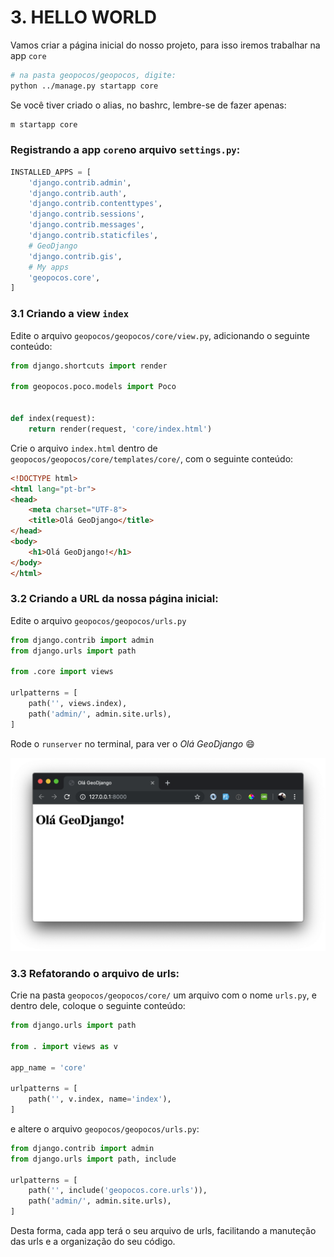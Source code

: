 # 3. HELLO WORLD

Vamos criar a página inicial do nosso projeto, para isso iremos trabalhar na  app `core`

``` bash
# na pasta geopocos/geopocos, digite:
python ../manage.py startapp core
```
Se você tiver criado o alias, no bashrc, lembre-se de fazer apenas:

```bash
m startapp core
```
### Registrando a app `core`no arquivo `settings.py`:

```python
INSTALLED_APPS = [
    'django.contrib.admin',
    'django.contrib.auth',
    'django.contrib.contenttypes',
    'django.contrib.sessions',
    'django.contrib.messages',
    'django.contrib.staticfiles',
    # GeoDjango
    'django.contrib.gis',
    # My apps
    'geopocos.core',
]
```

### 3.1 Criando a view `index`

Edite o arquivo `geopocos/geopocos/core/view.py`, adicionando o seguinte conteúdo:

```python
from django.shortcuts import render

from geopocos.poco.models import Poco


def index(request):
    return render(request, 'core/index.html') 
```

Crie o arquivo `index.html` dentro de `geopocos/geopocos/core/templates/core/`, com o seguinte conteúdo:

```html
<!DOCTYPE html>
<html lang="pt-br">
<head>
    <meta charset="UTF-8">
    <title>Olá GeoDjango</title>
</head>
<body>
    <h1>Olá GeoDjango!</h1>
</body>
</html>
```

### 3.2 Criando a URL da nossa página inicial:

Edite o arquivo `geopocos/geopocos/urls.py`

```python
from django.contrib import admin
from django.urls import path

from .core import views

urlpatterns = [
    path('', views.index),
    path('admin/', admin.site.urls),
]
```

Rode o `runserver` no terminal, para ver o *Olá GeoDjango* 😄

![](.pastes/2019-10-06-20-44-18.png)

### 3.3 Refatorando o arquivo de urls:

Crie na pasta `geopocos/geopocos/core/` um arquivo com o nome `urls.py`, e dentro dele, coloque o seguinte conteúdo:

```python
from django.urls import path

from . import views as v

app_name = 'core'

urlpatterns = [
    path('', v.index, name='index'),
]
```

e altere o arquivo `geopocos/geopocos/urls.py`:

```python
from django.contrib import admin
from django.urls import path, include

urlpatterns = [
    path('', include('geopocos.core.urls')),
    path('admin/', admin.site.urls),
]
```

Desta forma, cada app terá o seu arquivo de urls, facilitando a manuteção das urls e a organização do seu código.